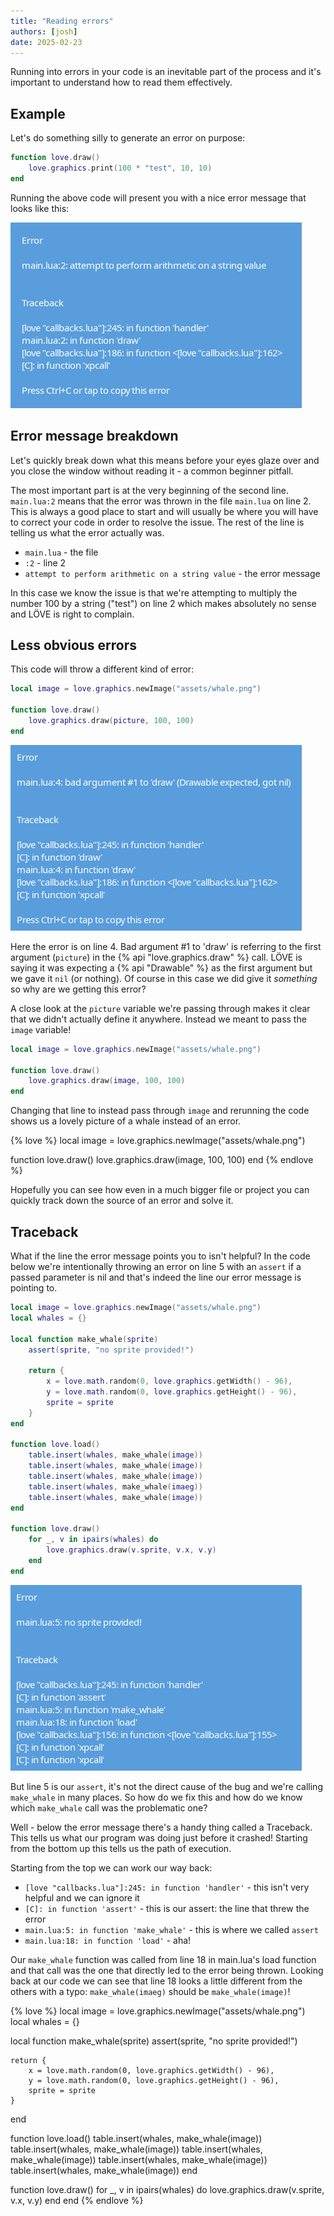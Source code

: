 ```yaml
---
title: "Reading errors"
authors: [josh]
date: 2025-02-23
---
```


Running into errors in your code is an inevitable part of the process and it's important to understand how to read them effectively.

## Example

Let's do something silly to generate an error on purpose:

```lua
function love.draw()
    love.graphics.print(100 * "test", 10, 10)
end
```

Running the above code will present you with a nice error message that looks like this:

![](/assets/img/reading-errors/error.png)

## Error message breakdown
Let's quickly break down what this means before your eyes glaze over and you close the window without reading it - a common beginner pitfall.

The most important part is at the very beginning of the second line. `main.lua:2` means that the error was thrown in the file `main.lua` on line 2. This is always a good place to start and will usually be where you will have to correct your code in order to resolve the issue. The rest of the line is telling us what the error actually was.

* `main.lua` - the file
* `:2` - line 2
* `attempt to perform arithmetic on a string value` - the error message

In this case we know the issue is that we're attempting to multiply the number 100 by a string ("test") on line 2 which makes absolutely no sense and LÖVE is right to complain.

## Less obvious errors
This code will throw a different kind of error:
```lua
local image = love.graphics.newImage("assets/whale.png")

function love.draw()
    love.graphics.draw(picture, 100, 100)
end
```

![](/assets/img/reading-errors/error_drawable_expected.png)

Here the error is on line 4. Bad argument #1 to 'draw' is referring to the first argument (`picture`) in the {% api "love.graphics.draw" %} call. LÖVE is saying it was expecting a {% api "Drawable" %} as the first argument but we gave it `nil` (or nothing). Of course in this case we did give it *something* so why are we getting this error?

A close look at the `picture` variable we're passing through makes it clear that we didn't actually define it anywhere. Instead we meant to pass the `image` variable!

```lua 4
local image = love.graphics.newImage("assets/whale.png")

function love.draw()
    love.graphics.draw(image, 100, 100)
end
```

Changing that line to instead pass through `image` and rerunning the code shows us a lovely picture of a whale instead of an error.

{% love %}
local image = love.graphics.newImage("assets/whale.png")

function love.draw()
    love.graphics.draw(image, 100, 100)
end
{% endlove %}

Hopefully you can see how even in a much bigger file or project you can quickly track down the source of an error and solve it.

## Traceback
What if the line the error message points you to isn't helpful? In the code below we're intentionally throwing an error on line 5 with an `assert` if a passed parameter is nil and that's indeed the line our error message is pointing to.

```lua
local image = love.graphics.newImage("assets/whale.png")
local whales = {}

local function make_whale(sprite)
    assert(sprite, "no sprite provided!")

    return {
        x = love.math.random(0, love.graphics.getWidth() - 96),
        y = love.math.random(0, love.graphics.getHeight() - 96),
        sprite = sprite
    }
end

function love.load()
    table.insert(whales, make_whale(image))
    table.insert(whales, make_whale(image))
    table.insert(whales, make_whale(image))
    table.insert(whales, make_whale(imaeg))
    table.insert(whales, make_whale(image))
end

function love.draw()
    for _, v in ipairs(whales) do
        love.graphics.draw(v.sprite, v.x, v.y)
    end
end
```

![](/assets/img/reading-errors/error_traceback.png)

But line 5 is our `assert`, it's not the direct cause of the bug and we're calling `make_whale` in many places. So how do we fix this and how do we know which `make_whale` call was the problematic one?

Well - below the error message there's a handy thing called a Traceback. This tells us what our program was doing just before it crashed! Starting from the bottom up this tells us the path of execution.

Starting from the top we can work our way back:

* `[love "callbacks.lua"]:245: in function 'handler'` - this isn't very helpful and we can ignore it
* `[C]: in function 'assert'` - this is our assert: the line that threw the error
* `main.lua:5: in function 'make_whale'` - this is where we called `assert`
* `main.lua:18: in function 'load'` - aha!

Our `make_whale` function was called from line 18 in main.lua's load function and that call was the one that directly led to the error being thrown. Looking back at our code we can see that line 18 looks a little different from the others with a typo: `make_whale(imaeg)` should be `make_whale(image)`!

{% love %}
local image = love.graphics.newImage("assets/whale.png")
local whales = {}

local function make_whale(sprite)
    assert(sprite, "no sprite provided!")

    return {
        x = love.math.random(0, love.graphics.getWidth() - 96),
        y = love.math.random(0, love.graphics.getHeight() - 96),
        sprite = sprite
    }
end

function love.load()
    table.insert(whales, make_whale(image))
    table.insert(whales, make_whale(image))
    table.insert(whales, make_whale(image))
    table.insert(whales, make_whale(image))
    table.insert(whales, make_whale(image))
end

function love.draw()
    for _, v in ipairs(whales) do
        love.graphics.draw(v.sprite, v.x, v.y)
    end
end
{% endlove %}